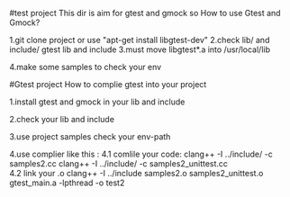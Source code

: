 #test project
This dir is aim for gtest and gmock
so How to use Gtest and Gmock?

1.git clone project
  or use "apt-get install libgtest-dev"
2.check lib/ and include/
  gtest lib and include
3.must move libgtest*.a into /usr/local/lib 
 
4.make some samples to check your env 


#Gtest project
How to complie gtest into your project

1.install gtest and gmock in your lib and include

2.check your lib and include 

3.use project samples check your env-path

4.use complier like this :
  4.1 comlile your code:
  clang++ -I ../include/ -c samples2.cc 
  clang++ -I ../include/ -c samples2_unittest.cc  
  4.2 link your .o 
  clang++ -I ../include samples2.o samples2_unittest.o gtest_main.a -lpthread -o test2
   

